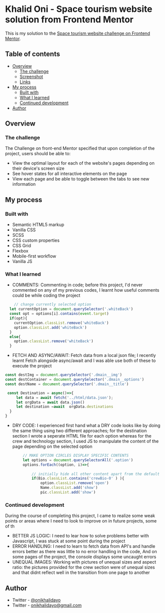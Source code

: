 # Khalid Oni - Space tourism website solution from Frontend Mentor

This is my solution to the [Space tourism website challenge on Frontend Mentor](https://www.frontendmentor.io/challenges/space-tourism-multipage-website-gRWj1URZ3). 

## Table of contents

- [Overview](#overview)
  - [The challenge](#the-challenge)
  - [Screenshot](#screenshot)
  - [Links](#links)
- [My process](#my-process)
  - [Built with](#built-with)
  - [What I learned](#what-i-learned)
  - [Continued development](#continued-development)
- [Author](#author)


## Overview

### The challenge

The Challenge on front-end Mentor specified that  upon completion of the project, users should be able to:

- View the optimal layout for each of the website's pages depending on their device's screen size
- See hover states for all interactive elements on the page
- View each page and be able to toggle between the tabs to see new information


## My process

### Built with

- Semantic HTML5 markup
- Vanilla CSS
- SCSS
- CSS custom properties
- CSS Grid
- Flexbox
- Mobile-first workflow
- Vanilla JS


### What I learned

- COMMENTS: 
  Commenting in code; before this project, I'd never commented on any of my previous codes, I learnt how useful comments could be while coding the project
```js
    // change currently selected option
  let currentOption = document.querySelector('.whiteBack')
  const opt = options[i].contains(event.target)
  if(opt){
    currentOption.classList.remove('whiteBack')
    option.classList.add('whiteBack')
  }
  else{
    option.classList.remove('whiteBack')
  }
```
- FETCH AND ASYNC/AWAIT: 
  Fetch data from a local json file;  I recently learnt Fetch alongside async/await and I was able use both of these to execute the project
```js
const destImg = document.querySelector('.dmain__img')
const destContainer = document.querySelector('.dmain__options')
const destName = document.querySelector('.dmain__title')

 const Destination = async()=>{
     let data = await fetch('../html/data.json');
     let orgData = await data.json()
     let destination =await  orgData.destinations
  }
}
```
- DRY CODE: 
  I experienced first hand what a DRY code looks like by doing the same thing using two different approaches; for the destination section I wrote a seperate HTML file for each option whereas for the crew and technology section, I used JS to manipulate the content of the page depending on the selected option
```js
        // MAKE OPTION CIRCLES DISPLAY SPECIFIC CONTENTS
        let options = document.querySelectorAll('.option')
        options.forEach((option, i)=>{
      
            // initially hide all other content apart from the default commander's info
            if(Bio.classList.contains('crewBio-0' ) ){
                option.classList.remove('open')
                Name.classList.add('show')
                pic.classList.add('show')
```

### Continued development

During the course of completing this project, I came to realize some weak points or areas where I need to look to improve on in future projects, some of th
- BETTER JS LOGIC: 
 I need to lear how to solve problems better with Javascript, I was stuck at some point during the project
- ERROR HANDLING: 
  I need to learn to fetch data from API's and handle errors better as there was little to no error handling in the code, And on some pages of the project, the console displays some uncaught errors
- UNEQUAL IMAGES: 
  Working with pictures of unequal sizes and aspect ratio: the pictures provided for the crew section were of unequal sizes and that didnt reflect well in the transition from one page to another


## Author

- Twitter - [@onikhalidayo](https://www.twitter.com/onikhalidayo)
- Twitter - [onikhalidayo@gmail.com](mailto@onikhalidayo)


